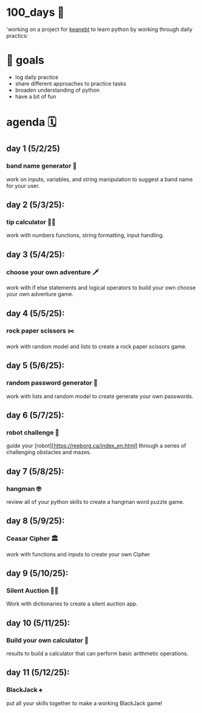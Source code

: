 # 100_days 🐍

'working on a project for [keanebt](https://github.com/keanebt) to learn python by working through daily practics:

# 🎯 goals

- log daily practice
- share different approaches to practice tasks
- broaden understanding of python
- have a bit of fun

# agenda 🗓️

## day 1 (5/2/25)

### band name generator 🎸

work on inputs, variables, and string manipulation to suggest a band name for your user.

## day 2 (5/3/25):

### tip calculator 💁‍♂️

work with numbers functions, string formatting, input handling.

## day 3 (5/4/25):

### choose your own adventure 🗡️

work with if else statements and logical operators to build your own choose your own adventure game.

## day 4 (5/5/25):

### rock paper scissors ✂️

work with random model and lists to create a rock paper scissors game.

## day 5 (5/6/25):

### random password generator 🔐

work with lists and random model to create generate your own passwords.

## day 6 (5/7/25):

### robot challenge 🤖

guide your [robot][https://reeborg.ca/index_en.html] through a series of challenging obstacles and mazes.

## day 7 (5/8/25):

### hangman 🤓

review all of your python skills to create a hangman word puzzle game.

## day 8 (5/9/25):

### Ceasar Cipher 🏛️

work with functions and inputs to create your own Cipher

## day 9 (5/10/25):

### Silent Auction 🙋‍♂️

Work with dictionaries to create a silent auction app.

## day 10 (5/11/25):

### Build your own calculator 🧮

results to build a calculator that can perform basic arithmetic operations.

## day 11 (5/12/25):

### BlackJack ♠️

put all your skills together to make a working BlackJack game!
